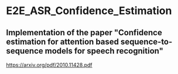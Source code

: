 # E2E_ASR_Confidence_Estimation
## Implementation of the paper "Confidence estimation for attention based sequence-to-sequence models for speech recognition"
https://arxiv.org/pdf/2010.11428.pdf
